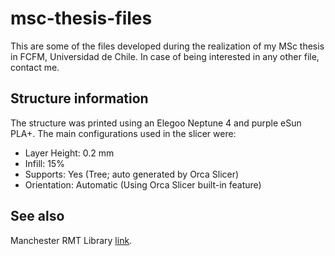 # msc-thesis-files

This are some of the files developed during the realization of my MSc thesis in FCFM, Universidad de Chile. In case of being interested in any other file, contact me.

## Structure information

The structure was printed using an Elegoo Neptune 4 and purple eSun PLA+. The main configurations used in the slicer were:

- Layer Height: 0.2 mm
- Infill: 15%
- Supports: Yes (Tree; auto generated by Orca Slicer)
- Orientation: Automatic (Using Orca Slicer built-in feature)

## See also

Manchester RMT Library [link](https://github.com/SirCrocker/RMT-Manchester-Library).

